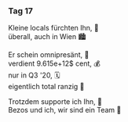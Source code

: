 ### Tag 17

Kleine locals fürchten Ihn, 🏪  
überall, auch in Wien 🏙️
  
Er schein omnipresänt, 🔺  
verdient 9.615e+12$ cent, 💰  
nur in Q3 '20, 🗓️  
eigentlich total ranzig 🤢
  
Trotzdem supporte ich Ihn, 👏  
Bezos und ich, wir sind ein Team 🤝